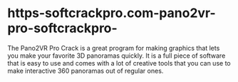 # https-softcrackpro.com-pano2vr-pro-softcrackpro-
The Pano2VR Pro Crack is a great program for making graphics that lets you make your favorite 3D panoramas quickly. It is a full piece of software that is easy to use and comes with a lot of creative tools that you can use to make interactive 360 panoramas out of regular ones. 
